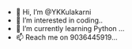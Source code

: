 - 👋 Hi, I’m @YKKulakarni
- 👀 I’m interested in coding..
- 🌱 I’m currently learning Python ...
- 📫 Reach me on 9036445919...

<!---
YKKulakarni/YKKulakarni is a ✨ special ✨ repository because its `README.md` (this file) appears on your GitHub profile.
You can click the Preview link to take a look at your changes.
--->
